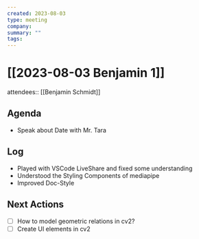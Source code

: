 ```yaml
---
created: 2023-08-03
type: meeting
company:
summary: ""
tags:
---
```


# [[2023-08-03 Benjamin 1]]

attendees:: [[Benjamin Schmidt]]

## Agenda

- Speak about Date with Mr. Tara

## Log

- Played with VSCode LiveShare and fixed some understanding
- Understood the Styling Components of mediapipe
- Improved Doc-Style

## Next Actions

- [ ] How to model geometric relations in cv2?
- [ ] Create UI elements in cv2
